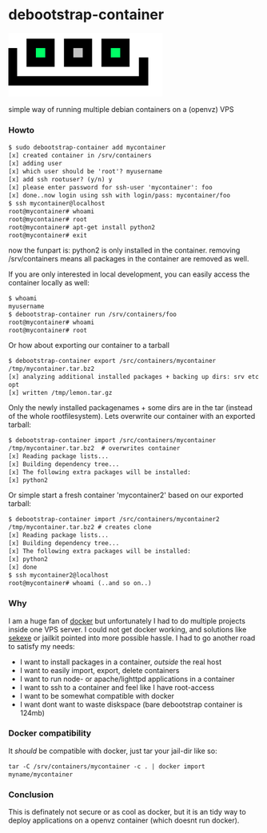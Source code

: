 debootstrap-container
=====================

<img src=".res/logo.png"/>

simple way of running multiple debian containers on a (openvz) VPS 

### Howto

    $ sudo debootstrap-container add mycontainer
    [x] created container in /srv/containers
    [x] adding user
    [x] which user should be 'root'? myusername
    [x] add ssh rootuser? (y/n) y
    [x] please enter password for ssh-user 'mycontainer': foo
    [x] done..now login using ssh with login/pass: mycontainer/foo
    $ ssh mycontainer@localhost
    root@mycontainer# whoami
    root@mycontainer# root
    root@mycontainer# apt-get install python2
    root@mycontainer# exit

now the funpart is: python2 is only installed in the container.
removing /srv/containers means all packages in the container are removed as well.

If you are only interested in local development, you can easily access the container locally as well:

    $ whoami 
    myusername
    $ debootstrap-container run /srv/containers/foo
    root@mycontainer# whoami
    root@mycontainer# root

Or how about exporting our container to a tarball

    $ debootstrap-container export /src/containers/mycontainer /tmp/mycontainer.tar.bz2
    [x] analyzing additional installed packages + backing up dirs: srv etc opt
    [x] written /tmp/lemon.tar.gz

Only the newly installed packagenames + some dirs are in the tar (instead of the whole rootfilesystem).
Lets overwrite our container with an exported tarball:

    $ debootstrap-container import /src/containers/mycontainer /tmp/mycontainer.tar.bz2  # overwrites container
    [x] Reading package lists...
    [x] Building dependency tree...
    [x] The following extra packages will be installed:
    [x] python2 

Or simple start a fresh container 'mycontainer2' based on our exported tarball:

    $ debootstrap-container import /src/containers/mycontainer2 /tmp/mycontainer.tar.bz2 # creates clone
    [x] Reading package lists...
    [x] Building dependency tree...
    [x] The following extra packages will be installed:
    [x] python2 
    [x] done
    $ ssh mycontainer2@localhost
    root@mycontainer# whoami (..and so on..)

### Why

I am a huge fan of [docker](http://docker.io) but unfortunately I had to do multiple projects inside one VPS server.
I could not get docker working, and solutions like [sekexe](https://github.com/jpetazzo/sekexe) or jailkit pointed into more possible hassle.
I had to go another road to satisfy my needs:

* I want to install packages in a container, *outside* the real host
* I want to easily import, export, delete containers
* I want to run node- or apache/lighttpd applications in a container
* I want to ssh to a container and feel like I have root-access
* I want to be somewhat compatible with docker
* I want dont want to waste diskspace (bare debootstrap container is 124mb)

### Docker compatibility

It *should* be compatible with docker, just tar your jail-dir like so:

    tar -C /srv/containers/mycontainer -c . | docker import myname/mycontainer

### Conclusion

This is definately not secure or as cool as docker, but it is an tidy way to deploy
applications on a openvz container (which doesnt run docker).
